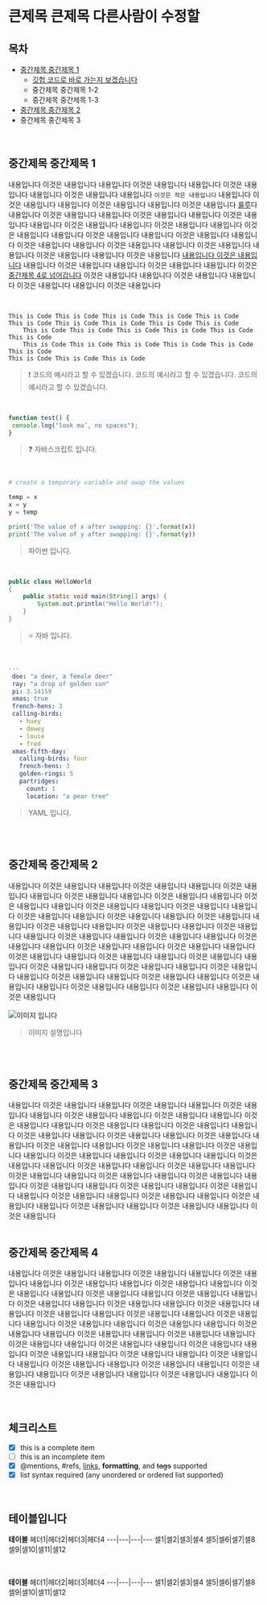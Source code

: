 # 큰제목 큰제목 다른사람이 수정할 

## 목차
* [중간제목 중간제목 1](#중간제목-중간제목-1)
  * [깃헙 코드로 바로 가는지 보겠습니다](https://github.com/saak/test_wiki_02/blob/master/README.md)
  * 중간제목 중간제목 1-2
  * 중간제목 중간제목 1-3
* [중간제목 중간제목 2](#중간제목-중간제목-2)
* 중간제목 중간제목 3
<br>

## 중간제목 중간제목 1

내용입니다 이것은 내용입니다 내용입니다 이것은 내용입니다 내용입니다 이것은 내용입니다 내용입니다 이것은 내용입니다 내용입니다 `이것은 작은 내용입니다` 내용입니다 이것은 내용입니다 내용입니다 이것은 내용입니다 내용입니다 이것은 내용입니다 [룰루](http://naver.com)다 내용입니다 이것은 내용입니다 내용입니다 이것은 내용입니다 내용입니다 이것은 내용입니다 내용입니다 이것은 내용입니다 내용입니다 이것은 내용입니다 내용입니다 이것은 내용입니다 내용입니다 이것은 내용입니다 내용입니다 이것은 내용입니다 내용입니다 이것은 내용입니다 내용입니다 이것은 내용입니다 내용입니다 이것은 내용입니다 내용입니다 이것은 내용입니다 내용입니다 이것은 내용입니다 [내용입니다 이것은 내용입니다](http://naver.com) 내용입니다 이것은 내용입니다 내용입니다 이것은 내용입니다 내용입니다 이것은 [중간제목 4로 넘어갑니다](https://github.com/saak/test_wiki_02/wiki#%EC%A4%91%EA%B0%84%EC%A0%9C%EB%AA%A9-%EC%A4%91%EA%B0%84%EC%A0%9C%EB%AA%A9-4) 이것은 내용입니다 내용입니다 이것은 내용입니다 내용입니다 이것은 내용입니다 내용입니다 이것은 내용입니다 

<br>

    This is Code This is Code This is Code This is Code This is Code 
    This is Code This is Code This is Code This is Code This is Code 
        This is Code This is Code This is Code This is Code This is Code This is Code 
        This is Code This is Code This is Code This is Code This is Code This is Code 
    This is Code This is Code This is Code 

> :exclamation: 코드의 예시라고 할 수 있겠습니다. 코드의 예시라고 할 수 있겠습니다. 코드의 예시라고 할 수 있겠습니다.
<br>

```javascript
function test() {
 console.log("look ma’, no spaces");
}
```
> :question: 자바스크립트 입니다.
<br>

```python
# create a temporary variable and swap the values

temp = x
x = y
y = temp

print('The value of x after swapping: {}'.format(x))
print('The value of y after swapping: {}'.format(y))
```
> 파이썬 입니다.
<br>

```java
public class HelloWorld
{
	public static void main(String[] args) {
		System.out.println("Hello World!");
	}
}
```
> :star: 자바 입니다.
<br>

```yaml
--- 
 doe: "a deer, a female deer"
 ray: "a drop of golden sun"
 pi: 3.14159
 xmas: true
 french-hens: 3
 calling-birds: 
   - huey
   - dewey
   - louie
   - fred
 xmas-fifth-day: 
   calling-birds: four
   french-hens: 3
   golden-rings: 5
   partridges: 
     count: 1
     location: "a pear tree"
```
> YAML 입니다.

<br><br>

## 중간제목 중간제목 2

내용입니다 이것은 내용입니다 내용입니다 이것은 내용입니다 내용입니다 이것은 내용입니다 내용입니다 이것은 내용입니다 내용입니다 이것은 내용입니다 내용입니다 이것은 내용입니다 내용입니다 이것은 내용입니다 내용입니다 이것은 내용입니다 내용입니다 이것은 내용입니다 내용입니다 이것은 내용입니다 내용입니다 이것은 내용입니다 내용입니다 이것은 내용입니다 내용입니다 이것은 내용입니다 내용입니다 이것은 내용입니다 내용입니다 이것은 내용입니다 내용입니다 이것은 내용입니다 내용입니다 이것은 내용입니다 내용입니다 이것은 내용입니다 내용입니다 이것은 내용입니다 내용입니다 이것은 내용입니다 내용입니다 이것은 내용입니다 내용입니다 이것은 내용입니다 내용입니다 이것은 내용입니다 내용입니다 이것은 내용입니다 내용입니다 이것은 내용입니다 내용입니다 이것은 내용입니다 내용입니다 이것은 내용입니다 내용입니다 이것은 내용입니다 내용입니다 이것은 내용입니다 내용입니다 이것은 내용입니다 내용입니다 이것은 내용입니다 
<br><br>
![이미지 입니다](https://github.com/jinkyukim-me/markdown_ko/blob/master/img/concrete_building.jpg)
> 이미지 설명입니다

<br><br>

## 중간제목 중간제목 3

내용입니다 이것은 내용입니다 내용입니다 이것은 내용입니다 내용입니다 이것은 내용입니다 내용입니다 이것은 내용입니다 내용입니다 이것은 내용입니다 내용입니다 이것은 내용입니다 내용입니다 이것은 내용입니다 내용입니다 이것은 내용입니다 내용입니다 이것은 내용입니다 내용입니다 이것은 내용입니다 내용입니다 이것은 내용입니다 내용입니다 이것은 내용입니다 내용입니다 이것은 내용입니다 내용입니다 이것은 내용입니다 내용입니다 이것은 내용입니다 내용입니다 이것은 내용입니다 내용입니다 이것은 내용입니다 내용입니다 이것은 내용입니다 내용입니다 이것은 내용입니다 내용입니다 이것은 내용입니다 내용입니다 이것은 내용입니다 내용입니다 이것은 내용입니다 내용입니다 이것은 내용입니다 내용입니다 이것은 내용입니다 내용입니다 이것은 내용입니다 내용입니다 이것은 내용입니다 내용입니다 이것은 내용입니다 내용입니다 이것은 내용입니다 내용입니다 이것은 내용입니다 내용입니다 이것은 내용입니다 내용입니다 이것은 내용입니다 
<br><br>

## 중간제목 중간제목 4

내용입니다 이것은 내용입니다 내용입니다 이것은 내용입니다 내용입니다 이것은 내용입니다 내용입니다 이것은 내용입니다 내용입니다 이것은 내용입니다 내용입니다 이것은 내용입니다 내용입니다 이것은 내용입니다 내용입니다 이것은 내용입니다 내용입니다 이것은 내용입니다 내용입니다 이것은 내용입니다 내용입니다 이것은 내용입니다 내용입니다 이것은 내용입니다 내용입니다 이것은 내용입니다 내용입니다 이것은 내용입니다 내용입니다 이것은 내용입니다 내용입니다 이것은 내용입니다 내용입니다 이것은 내용입니다 내용입니다 이것은 내용입니다 내용입니다 이것은 내용입니다 내용입니다 이것은 내용입니다 내용입니다 이것은 내용입니다 내용입니다 이것은 내용입니다 내용입니다 이것은 내용입니다 내용입니다 이것은 내용입니다 내용입니다 이것은 내용입니다 내용입니다 이것은 내용입니다 내용입니다 이것은 내용입니다 내용입니다 이것은 내용입니다 내용입니다 이것은 내용입니다 내용입니다 이것은 내용입니다 내용입니다 이것은 내용입니다 

<br>

## 체크리스트

- [x] this is a complete item
- [ ] this is an incomplete item
- [x] @mentions, #refs, [links](),
**formatting**, and <del>tags</del>
supported
- [x] list syntax required (any
unordered or ordered list
supported)

<br>

## 테이블입니다

**테이블**
헤더1|헤더2|헤더3|헤더4
---|---|---|---
셀1|셀2|셀3|셀4
셀5|셀6|셀7|셀8
셀9|셀10|셀11|셀12

<br>

**테이블**
헤더1|헤더2|헤더3|헤더4
---|---|---|---
셀1|셀2|셀3|셀4
셀5|셀6|셀7|셀8
셀9|셀10|셀11|셀12
